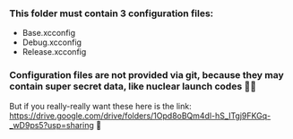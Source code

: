 ### This folder must contain 3 configuration files: 
- Base.xcconfig
- Debug.xcconfig
- Release.xcconfig

### Configuration files are not provided via git, because they may contain super secret data, like nuclear launch codes 🚀💥

But if you really-really want these here is the link:  https://drive.google.com/drive/folders/1Opd8oBQm4dl-hS_ITgj9FKGq-_wD9ps5?usp=sharing 🤫
